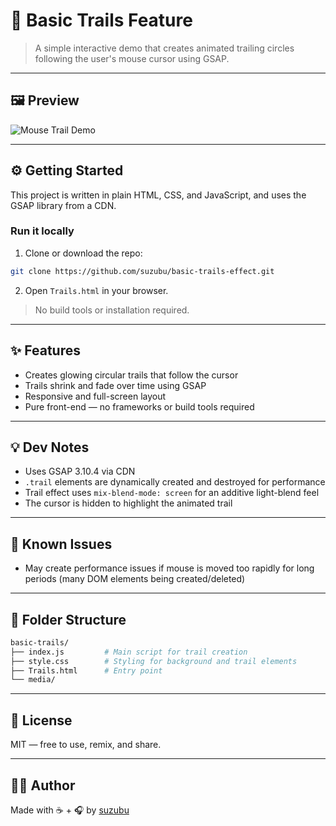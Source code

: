 # 🎯 Basic Trails Feature

> A simple interactive demo that creates animated trailing circles following the user's mouse cursor using GSAP.

---

## 🖼 Preview

![Mouse Trail Demo](./media/basic-trails-demo.gif)

---

## ⚙️ Getting Started

This project is written in plain HTML, CSS, and JavaScript, and uses the GSAP library from a CDN.

### Run it locally

1. Clone or download the repo:
```bash
git clone https://github.com/suzubu/basic-trails-effect.git
```

2. Open `Trails.html` in your browser.

> No build tools or installation required.

---

## ✨ Features

- Creates glowing circular trails that follow the cursor
- Trails shrink and fade over time using GSAP
- Responsive and full-screen layout
- Pure front-end — no frameworks or build tools required

---

## 💡 Dev Notes

- Uses GSAP 3.10.4 via CDN
- `.trail` elements are dynamically created and destroyed for performance
- Trail effect uses `mix-blend-mode: screen` for an additive light-blend feel
- The cursor is hidden to highlight the animated trail

---

## 🧪 Known Issues

- May create performance issues if mouse is moved too rapidly for long periods (many DOM elements being created/deleted)

---

## 📂 Folder Structure

```bash
basic-trails/
├── index.js         # Main script for trail creation
├── style.css        # Styling for background and trail elements
├── Trails.html      # Entry point
└── media/           
```

---

## 📜 License

MIT — free to use, remix, and share.

---

## 🙋‍♀️ Author

Made with ☕ + 🎧 by [suzubu](https://github.com/suzubu)
